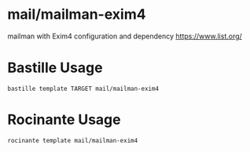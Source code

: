 # mail/mailman-exim4
mailman with Exim4 configuration and dependency
https://www.list.org/

# Bastille Usage
```shell
bastille template TARGET mail/mailman-exim4
```

# Rocinante Usage
```shell
rocinante template mail/mailman-exim4
```
